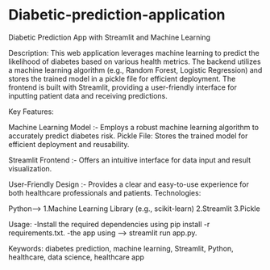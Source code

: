 # Diabetic-prediction-application
Diabetic Prediction App with Streamlit and Machine Learning

Description:
This web application leverages machine learning to predict the likelihood of diabetes based on various health metrics. The backend utilizes a machine learning algorithm (e.g., Random Forest, Logistic Regression) and stores the trained model in a pickle file for efficient deployment. The frontend is built with Streamlit, providing a user-friendly interface for inputting patient data and receiving predictions.

Key Features:

Machine Learning Model :- Employs a robust machine learning algorithm to accurately predict diabetes risk.
Pickle File: Stores the trained model for efficient deployment and reusability.

Streamlit Frontend :- Offers an intuitive interface for data input and result visualization.

User-Friendly Design :- Provides a clear and easy-to-use experience for both healthcare professionals and patients.
Technologies:

Python-->
1.Machine Learning Library (e.g., scikit-learn)
2.Streamlit
3.Pickle

Usage:
-Install the required dependencies using pip install -r requirements.txt.
-the app using --> streamlit run app.py.   

Keywords:
diabetes prediction, machine learning, Streamlit, Python, healthcare, data science, healthcare app
